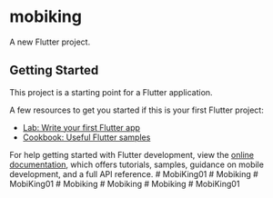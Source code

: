 # mobiking

A new Flutter project.

## Getting Started

This project is a starting point for a Flutter application.

A few resources to get you started if this is your first Flutter project:

- [Lab: Write your first Flutter app](https://docs.flutter.dev/get-started/codelab)
- [Cookbook: Useful Flutter samples](https://docs.flutter.dev/cookbook)

For help getting started with Flutter development, view the
[online documentation](https://docs.flutter.dev/), which offers tutorials,
samples, guidance on mobile development, and a full API reference.
#   M o b i K i n g 0 1  
 #   M o b i k i n g  
 #   M o b i K i n g 0 1  
 #   M o b i k i n g  
 #   M o b i k i n g  
 #   M o b i k i n g  
 #   M o b i K i n g 0 1  
 